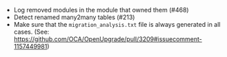 - Log removed modules in the module that owned them (#468)
- Detect renamed many2many tables (#213)
- Make sure that the `migration_analysis.txt` file is always generated
  in all cases. (See:
  <https://github.com/OCA/OpenUpgrade/pull/3209#issuecomment-1157449981>)

